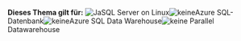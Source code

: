 <Token>**Dieses Thema gilt für:** ![Ja](media/yes.png)SQL Server on Linux![keine](media/no.png)Azure SQL-Datenbank![keine](media/no.png)Azure SQL Data Warehouse![keine](media/no.png) Parallel Datawarehouse</Token>